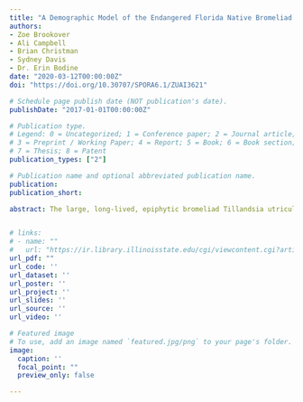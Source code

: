 ```yaml
---
title: "A Demographic Model of the Endangered Florida Native Bromeliad Tillandsia utriculata"
authors:
- Zoe Brookover
- Ali Campbell
- Brian Christman
- Sydney Davis
- Dr. Erin Bodine
date: "2020-03-12T00:00:00Z"
doi: "https://doi.org/10.30707/SPORA6.1/ZUAI3621"

# Schedule page publish date (NOT publication's date).
publishDate: "2017-01-01T00:00:00Z"

# Publication type.
# Legend: 0 = Uncategorized; 1 = Conference paper; 2 = Journal article;
# 3 = Preprint / Working Paper; 4 = Report; 5 = Book; 6 = Book section;
# 7 = Thesis; 8 = Patent
publication_types: ["2"]

# Publication name and optional abbreviated publication name.
publication: 
publication_short:

abstract: The large, long-lived, epiphytic bromeliad Tillandsia utriculata is currently listed as state-endangered in Florida due to significant population reduction from predation by an invasive weevil, Metamasius callizona. We have developed a novel demographic model of a population of T. utriculata in Myakka River State Park (MRSP) in Sarasota, Florida using a stage-structured matrix model. Analysis of the model revealed conditions for population viability over a variety of parameter scenarios. Model analysis showed that without weevil predation the minimum germination rate required for population viability is low (4–16%), and that given a viable population at structural equilibrium we would expect to find 15 cm in flower or post-flowering each year. Additionally, the model presented here provides a basis for further analyses which explore specific conservation strategies.


# links:
# - name: ""
#   url: "https://ir.library.illinoisstate.edu/cgi/viewcontent.cgi?article=1036&context=spora"
url_pdf: ""
url_code: ''
url_dataset: ''
url_poster: ''
url_project: ''
url_slides: ''
url_source: ''
url_video: ''

# Featured image
# To use, add an image named `featured.jpg/png` to your page's folder. 
image:
  caption: ''
  focal_point: ""
  preview_only: false

---
```

